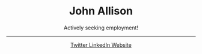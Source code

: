 <div align="center">
  <h1 align="center">
    John Allison
  </h1>
  <p>
    Actively seeking employment!
  </p>
  <hr>
  <a href="https://twitter.com/JohnAllis0n">
    Twitter
  </a>
  <a href="https://www.linkedin.com/in/johnallison-/">
    LinkedIn
  </a>
  <a href="https://jallson.co.uk">
    Website
  </a>
</div>
